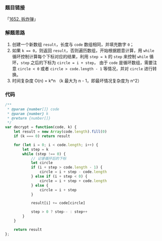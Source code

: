 ### 题目链接

「[1652. 拆炸弹](https://leetcode.cn/problems/defuse-the-bomb/)」

### 解题思路

1. 创建一个新数组 `result`，长度与 `code` 数组相同，并填充数字 `0`；
2. 如果 `k == 0`，则返回 `result`，否则遍历数组，开始根据题意计算，用 `while` 循环控制计算每个下标对应的结果，利用 `step = k` 的 `step` 来控制 `while` 循环，`step` 之后的下标为 `circle = i + step`， 由于 `code` 是循环数组，需要注意 `circle < 0` 或者 `circle > code.length - 1` 等情况，并对 `circle` 进行转换。
3. 时间复杂度 O(n) = k*n （k 最大为 n - 1，即最坏情况复杂度为 n^2）

### 代码

```js
/**
 * @param {number[]} code
 * @param {number} k
 * @return {number[]}
 */
var decrypt = function(code, k) {
	let result = new Array(code.length).fill(0)
	if (k === 0) return result

	for (let i = 0; i < code.length; i++) {
		let step = k
		while (step !== 0) {
			// 记录循环后的下标
			let circle
			if (i + step > code.length - 1) {
				circle = i + step - code.length
			} else if (i + step < 0) {
				circle = i + step + code.length
			} else {
				circle = i + step
			}

			result[i] += code[circle]

			step > 0 ? step-- : step++
		}
	}

	return result
};
```

